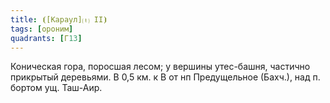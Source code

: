 ```yaml
---
title: ⦗[Караул]⒯ II⦘
tags: [ороним]
quadrants: [Г13]
---
```


Коническая гора, поросшая лесом; у вершины утес-башня, частично прикрытый
деревьями. В 0,5 км. к В от нп Предущельное (Бахч.), над п. бортом ущ. Таш-Аир.

